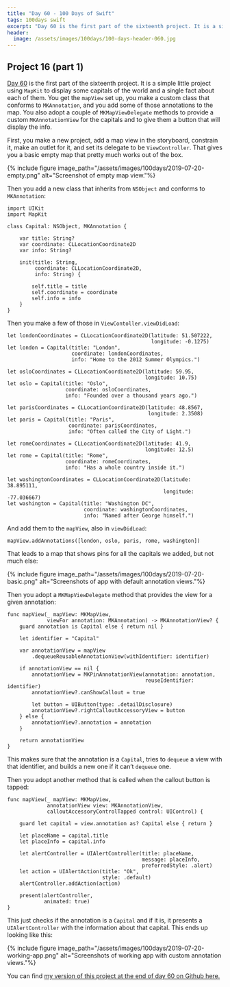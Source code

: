 ```yaml
---
title: "Day 60 - 100 Days of Swift"
tags: 100days swift
excerpt: "Day 60 is the first part of the sixteenth project. It is a simple little project using `MapKit` to display some capitals of the world and a single fact about each of them. You get the `mapView` set up, you make a custom class that conforms to `MKAnnotation`, and you add some of those annotations to the map. You also adopt a couple `MKMapViewDelegate` methods to provide a custom `MKAnnotationView` for the capitals and to give them a button that will display the info."
header:
  image: /assets/images/100days/100-days-header-060.jpg
---
```

## Project 16 (part 1)
[Day 60](https://www.hackingwithswift.com/100/60) is the first part of the sixteenth project. It is a simple little project using `MapKit` to display some capitals of the world and a single fact about each of them. You get the `mapView` set up, you make a custom class that conforms to `MKAnnotation`, and you add some of those annotations to the map. You also adopt a couple of `MKMapViewDelegate` methods to provide a custom `MKAnnotationView` for the capitals and to give them a button that will display the info.

First, you make a new project, add a map view in the storyboard, constrain it, make an outlet for it, and set its delegate to be `ViewController`. That gives you a basic empty map that pretty much works out of the box.

{% include figure image_path="/assets/images/100days/2019-07-20-empty.png" alt="Screenshot of empty map view."%}

Then you add a new class that inherits from `NSObject` and conforms to `MKAnnotation`:
```
import UIKit
import MapKit

class Capital: NSObject, MKAnnotation {

    var title: String?
    var coordinate: CLLocationCoordinate2D
    var info: String?

    init(title: String,
         coordinate: CLLocationCoordinate2D,
         info: String) {

        self.title = title
        self.coordinate = coordinate
        self.info = info
    }
}
```

Then you make a few of those in `ViewContoller.viewDidLoad`:
```
let londonCoordinates = CLLocationCoordinate2D(latitude: 51.507222,
                                               longitude: -0.1275)
let london = Capital(title: "London",
                     coordinate: londonCoordinates,
                     info: "Home to the 2012 Summer Olympics.")

let osloCoordinates = CLLocationCoordinate2D(latitude: 59.95,
                                             longitude: 10.75)
let oslo = Capital(title: "Oslo",
                   coordinate: osloCoordinates,
                   info: "Founded over a thousand years ago.")

let parisCoordinates = CLLocationCoordinate2D(latitude: 48.8567,
                                              longitude: 2.3508)
let paris = Capital(title: "Paris",
                    coordinate: parisCoordinates,
                    info: "Often called the City of Light.")

let romeCoordinates = CLLocationCoordinate2D(latitude: 41.9,
                                             longitude: 12.5)
let rome = Capital(title: "Rome",
                   coordinate: romeCoordinates,
                   info: "Has a whole country inside it.")

let washingtonCoordinates = CLLocationCoordinate2D(latitude: 38.895111,
                                                   longitude: -77.036667)
let washington = Capital(title: "Washington DC",
                         coordinate: washingtonCoordinates,
                         info: "Named after George himself.")
```

And add them to the `mapView`, also in `viewDidLoad`:
```
mapView.addAnnotations([london, oslo, paris, rome, washington])
```

That leads to a map that shows pins for all the capitals we added, but not much else:

{% include figure image_path="/assets/images/100days/2019-07-20-basic.png" alt="Screenshots of app with default annotation views."%}

Then you adopt a `MKMapViewDelegate` method that provides the view for a given annotation:
```
func mapView(_ mapView: MKMapView,
             viewFor annotation: MKAnnotation) -> MKAnnotationView? {
    guard annotation is Capital else { return nil }

    let identifier = "Capital"

    var annotationView = mapView
        .dequeueReusableAnnotationView(withIdentifier: identifier)

    if annotationView == nil {
        annotationView = MKPinAnnotationView(annotation: annotation,
                                             reuseIdentifier: identifier)
        annotationView?.canShowCallout = true

        let button = UIButton(type: .detailDisclosure)
        annotationView?.rightCalloutAccessoryView = button
    } else {
        annotationView?.annotation = annotation
    }

    return annotationView
}
```
This makes sure that the annotation is a `Capital`, tries to `dequeue` a view with that identifier, and builds a new one if it can’t `dequeue` one.

Then you adopt another method that is called when the callout button is tapped:
```
func mapView(_ mapView: MKMapView,
             annotationView view: MKAnnotationView,
             calloutAccessoryControlTapped control: UIControl) {

    guard let capital = view.annotation as? Capital else { return }

    let placeName = capital.title
    let placeInfo = capital.info

    let alertController = UIAlertController(title: placeName,
                                            message: placeInfo,
                                            preferredStyle: .alert)
    let action = UIAlertAction(title: "Ok",
                               style: .default)
    alertController.addAction(action)

    present(alertController,
            animated: true)
}
```
This just checks if the annotation is a `Capital` and if it is, it presents a `UIAlertController` with the information about that capital. This ends up looking like this:

{% include figure image_path="/assets/images/100days/2019-07-20-working-app.png" alt="Screenshots of working app with custom annotation views."%}

You can find [my version of this project at the end of day 60 on Github here.](https://github.com/dillon-mce/100-days-swift-projects/tree/6bb4ff70766c9a38ffb27834ee67a8beb969c2e8/Project16)
